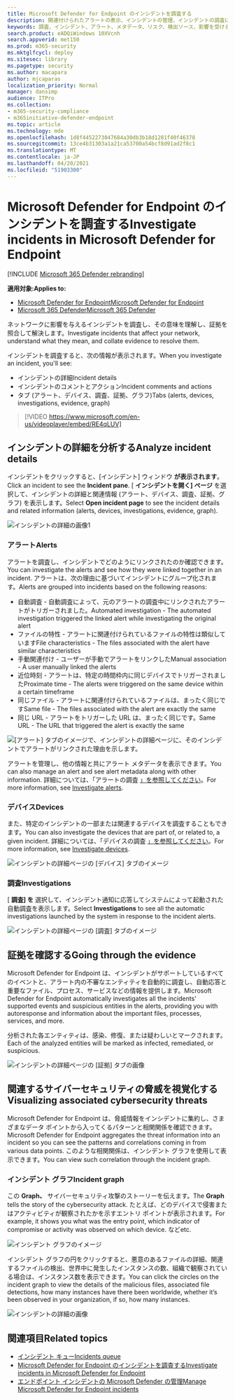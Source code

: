 ```yaml
---
title: Microsoft Defender for Endpoint のインシデントを調査する
description: 関連付けられたアラートの表示、インシデントの管理、インシデントの調査に役立つアラート メタデータの表示
keywords: 調査、インシデント、アラート、メタデータ、リスク、検出ソース、影響を受けるデバイス、パターン、相関関係
search.product: eADQiWindows 10XVcnh
search.appverid: met150
ms.prod: m365-security
ms.mktglfcycl: deploy
ms.sitesec: library
ms.pagetype: security
ms.author: macapara
author: mjcaparas
localization_priority: Normal
manager: dansimp
audience: ITPro
ms.collection:
- m365-security-compliance
- m365initiative-defender-endpoint
ms.topic: article
ms.technology: mde
ms.openlocfilehash: 1d8f4452273047684a30db3b18d1281f40f46378
ms.sourcegitcommit: 13ce4b31303a1a21ca53700a54bcf8d91ad2f8c1
ms.translationtype: MT
ms.contentlocale: ja-JP
ms.lasthandoff: 04/20/2021
ms.locfileid: "51903300"
---
```

# <a name="investigate-incidents-in-microsoft-defender-for-endpoint"></a><span data-ttu-id="c04d8-104">Microsoft Defender for Endpoint のインシデントを調査する</span><span class="sxs-lookup"><span data-stu-id="c04d8-104">Investigate incidents in Microsoft Defender for Endpoint</span></span>

[!INCLUDE [Microsoft 365 Defender rebranding](../../includes/microsoft-defender.md)]

<span data-ttu-id="c04d8-105">**適用対象:**</span><span class="sxs-lookup"><span data-stu-id="c04d8-105">**Applies to:**</span></span>
- [<span data-ttu-id="c04d8-106">Microsoft Defender for Endpoint</span><span class="sxs-lookup"><span data-stu-id="c04d8-106">Microsoft Defender for Endpoint</span></span>](https://go.microsoft.com/fwlink/p/?linkid=2154037)
- [<span data-ttu-id="c04d8-107">Microsoft 365 Defender</span><span class="sxs-lookup"><span data-stu-id="c04d8-107">Microsoft 365 Defender</span></span>](https://go.microsoft.com/fwlink/?linkid=2118804)


<span data-ttu-id="c04d8-108">ネットワークに影響を与えるインシデントを調査し、その意味を理解し、証拠を照合して解決します。</span><span class="sxs-lookup"><span data-stu-id="c04d8-108">Investigate incidents that affect your network, understand what they mean, and collate evidence to resolve them.</span></span> 

<span data-ttu-id="c04d8-109">インシデントを調査すると、次の情報が表示されます。</span><span class="sxs-lookup"><span data-stu-id="c04d8-109">When you investigate an incident, you'll see:</span></span>
- <span data-ttu-id="c04d8-110">インシデントの詳細</span><span class="sxs-lookup"><span data-stu-id="c04d8-110">Incident details</span></span>
- <span data-ttu-id="c04d8-111">インシデントのコメントとアクション</span><span class="sxs-lookup"><span data-stu-id="c04d8-111">Incident comments and actions</span></span>
- <span data-ttu-id="c04d8-112">タブ (アラート、デバイス、調査、証拠、グラフ)</span><span class="sxs-lookup"><span data-stu-id="c04d8-112">Tabs (alerts, devices, investigations, evidence, graph)</span></span>

> [!VIDEO https://www.microsoft.com/en-us/videoplayer/embed/RE4qLUV]


## <a name="analyze-incident-details"></a><span data-ttu-id="c04d8-113">インシデントの詳細を分析する</span><span class="sxs-lookup"><span data-stu-id="c04d8-113">Analyze incident details</span></span> 
<span data-ttu-id="c04d8-114">インシデントをクリックすると、[インシデント] ウィンドウ **が表示されます**。</span><span class="sxs-lookup"><span data-stu-id="c04d8-114">Click an incident to see the **Incident pane**.</span></span> <span data-ttu-id="c04d8-115">[ **インシデントを開く] ページ** を選択して、インシデントの詳細と関連情報 (アラート、デバイス、調査、証拠、グラフ) を表示します。</span><span class="sxs-lookup"><span data-stu-id="c04d8-115">Select **Open incident page** to see the incident details and related information (alerts, devices, investigations, evidence, graph).</span></span> 

![インシデントの詳細の画像1](images/atp-incident-details.png)

### <a name="alerts"></a><span data-ttu-id="c04d8-117">アラート</span><span class="sxs-lookup"><span data-stu-id="c04d8-117">Alerts</span></span>
<span data-ttu-id="c04d8-118">アラートを調査し、インシデントでどのようにリンクされたのか確認できます。</span><span class="sxs-lookup"><span data-stu-id="c04d8-118">You can investigate the alerts and see how they were linked together in an incident.</span></span> <span data-ttu-id="c04d8-119">アラートは、次の理由に基づいてインシデントにグループ化されます。</span><span class="sxs-lookup"><span data-stu-id="c04d8-119">Alerts are grouped into incidents based on the following reasons:</span></span>
- <span data-ttu-id="c04d8-120">自動調査 - 自動調査によって、元のアラートの調査中にリンクされたアラートがトリガーされました。</span><span class="sxs-lookup"><span data-stu-id="c04d8-120">Automated investigation - The automated investigation triggered the linked alert while investigating the original alert</span></span> 
- <span data-ttu-id="c04d8-121">ファイルの特性 - アラートに関連付けられているファイルの特性は類似しています</span><span class="sxs-lookup"><span data-stu-id="c04d8-121">File characteristics - The files associated with the alert have similar characteristics</span></span>
- <span data-ttu-id="c04d8-122">手動関連付け - ユーザーが手動でアラートをリンクした</span><span class="sxs-lookup"><span data-stu-id="c04d8-122">Manual association - A user manually linked the alerts</span></span>
- <span data-ttu-id="c04d8-123">近位時刻 - アラートは、特定の時間枠内に同じデバイスでトリガーされました</span><span class="sxs-lookup"><span data-stu-id="c04d8-123">Proximate time - The alerts were triggered on the same device within a certain timeframe</span></span>
- <span data-ttu-id="c04d8-124">同じファイル - アラートに関連付けられているファイルは、まったく同じです</span><span class="sxs-lookup"><span data-stu-id="c04d8-124">Same file - The files associated with the alert are exactly the same</span></span>
- <span data-ttu-id="c04d8-125">同じ URL - アラートをトリガーした URL は、まったく同じです。</span><span class="sxs-lookup"><span data-stu-id="c04d8-125">Same URL - The URL that triggered the alert is exactly the same</span></span>

![[アラート] タブのイメージで、インシデントの詳細ページに、そのインシデントでアラートがリンクされた理由を示します。](images/atp-incidents-alerts-reason.png)

<span data-ttu-id="c04d8-127">アラートを管理し、他の情報と共にアラート メタデータを表示できます。</span><span class="sxs-lookup"><span data-stu-id="c04d8-127">You can also manage an alert and see alert metadata along with other information.</span></span> <span data-ttu-id="c04d8-128">詳細については、「アラートの調査 [」を参照してください](investigate-alerts.md)。</span><span class="sxs-lookup"><span data-stu-id="c04d8-128">For more information, see [Investigate alerts](investigate-alerts.md).</span></span> 

### <a name="devices"></a><span data-ttu-id="c04d8-129">デバイス</span><span class="sxs-lookup"><span data-stu-id="c04d8-129">Devices</span></span>
<span data-ttu-id="c04d8-130">また、特定のインシデントの一部または関連するデバイスを調査することもできます。</span><span class="sxs-lookup"><span data-stu-id="c04d8-130">You can also investigate the devices that are part of, or related to, a given incident.</span></span> <span data-ttu-id="c04d8-131">詳細については、「デバイスの調査 [」を参照してください](investigate-machines.md)。</span><span class="sxs-lookup"><span data-stu-id="c04d8-131">For more information, see [Investigate devices](investigate-machines.md).</span></span>

![インシデントの詳細ページの [デバイス] タブのイメージ](images/atp-incident-device-tab.png)

### <a name="investigations"></a><span data-ttu-id="c04d8-133">調査</span><span class="sxs-lookup"><span data-stu-id="c04d8-133">Investigations</span></span>
<span data-ttu-id="c04d8-134">[ **調査] を** 選択して、インシデント通知に応答してシステムによって起動された自動調査を表示します。</span><span class="sxs-lookup"><span data-stu-id="c04d8-134">Select **Investigations** to see all the automatic investigations launched by the system in response to the incident alerts.</span></span>

![インシデントの詳細ページの [調査] タブのイメージ](images/atp-incident-investigations-tab.png)

## <a name="going-through-the-evidence"></a><span data-ttu-id="c04d8-136">証拠を確認する</span><span class="sxs-lookup"><span data-stu-id="c04d8-136">Going through the evidence</span></span>
<span data-ttu-id="c04d8-137">Microsoft Defender for Endpoint は、インシデントがサポートしているすべてのイベントと、アラート内の不審なエンティティを自動的に調査し、自動応答と重要なファイル、プロセス、サービスなどの情報を提供します。</span><span class="sxs-lookup"><span data-stu-id="c04d8-137">Microsoft Defender for Endpoint automatically investigates all the incidents' supported events and suspicious entities in the alerts, providing you with autoresponse and information about the important files, processes, services, and more.</span></span> 

<span data-ttu-id="c04d8-138">分析された各エンティティは、感染、修復、または疑わしいとマークされます。</span><span class="sxs-lookup"><span data-stu-id="c04d8-138">Each of the analyzed entities will be marked as infected, remediated, or suspicious.</span></span> 

![インシデントの詳細ページの [証拠] タブの画像](images/atp-incident-evidence-tab.png)

## <a name="visualizing-associated-cybersecurity-threats"></a><span data-ttu-id="c04d8-140">関連するサイバーセキュリティの脅威を視覚化する</span><span class="sxs-lookup"><span data-stu-id="c04d8-140">Visualizing associated cybersecurity threats</span></span> 
<span data-ttu-id="c04d8-141">Microsoft Defender for Endpoint は、脅威情報をインシデントに集約し、さまざまなデータ ポイントから入ってくるパターンと相関関係を確認できます。</span><span class="sxs-lookup"><span data-stu-id="c04d8-141">Microsoft Defender for Endpoint aggregates the threat information into an incident so you can see the patterns and correlations coming in from various data points.</span></span> <span data-ttu-id="c04d8-142">このような相関関係は、インシデント グラフを使用して表示できます。</span><span class="sxs-lookup"><span data-stu-id="c04d8-142">You can view such correlation through the incident graph.</span></span>

### <a name="incident-graph"></a><span data-ttu-id="c04d8-143">インシデント グラフ</span><span class="sxs-lookup"><span data-stu-id="c04d8-143">Incident graph</span></span>
<span data-ttu-id="c04d8-144">この **Graph、** サイバーセキュリティ攻撃のストーリーを伝えます。</span><span class="sxs-lookup"><span data-stu-id="c04d8-144">The **Graph** tells the story of the cybersecurity attack.</span></span> <span data-ttu-id="c04d8-145">たとえば、どのデバイスで侵害またはアクティビティが観察されたかを示すエントリ ポイントが表示されます。</span><span class="sxs-lookup"><span data-stu-id="c04d8-145">For example, it shows you what was the entry point, which indicator of compromise or activity was observed on which device.</span></span> <span data-ttu-id="c04d8-146">など</span><span class="sxs-lookup"><span data-stu-id="c04d8-146">etc.</span></span>

![インシデント グラフのイメージ](images/atp-incident-graph-tab.png)

<span data-ttu-id="c04d8-148">インシデント グラフの円をクリックすると、悪意のあるファイルの詳細、関連するファイルの検出、世界中に発生したインスタンスの数、組織で観察されている場合は、インスタンス数を表示できます。</span><span class="sxs-lookup"><span data-stu-id="c04d8-148">You can click the circles on the incident graph to view the details of the malicious files, associated file detections, how many instances have there been worldwide, whether it’s been observed in your organization, if so, how many instances.</span></span>

![インシデントの詳細の画像](images/atp-incident-graph-details.png)

## <a name="related-topics"></a><span data-ttu-id="c04d8-150">関連項目</span><span class="sxs-lookup"><span data-stu-id="c04d8-150">Related topics</span></span>
- [<span data-ttu-id="c04d8-151">インシデント キュー</span><span class="sxs-lookup"><span data-stu-id="c04d8-151">Incidents queue</span></span>](https://docs.microsoft.com/microsoft-365/security/defender-endpoint/view-incidents-queue)
- [<span data-ttu-id="c04d8-152">Microsoft Defender for Endpoint のインシデントを調査する</span><span class="sxs-lookup"><span data-stu-id="c04d8-152">Investigate incidents in Microsoft Defender for Endpoint</span></span>](https://docs.microsoft.com/microsoft-365/security/defender-endpoint/investigate-incidents)
- [<span data-ttu-id="c04d8-153">エンドポイント インシデントの Microsoft Defender の管理</span><span class="sxs-lookup"><span data-stu-id="c04d8-153">Manage Microsoft Defender for Endpoint incidents</span></span>](https://docs.microsoft.com/microsoft-365/security/defender-endpoint/manage-incidents)
